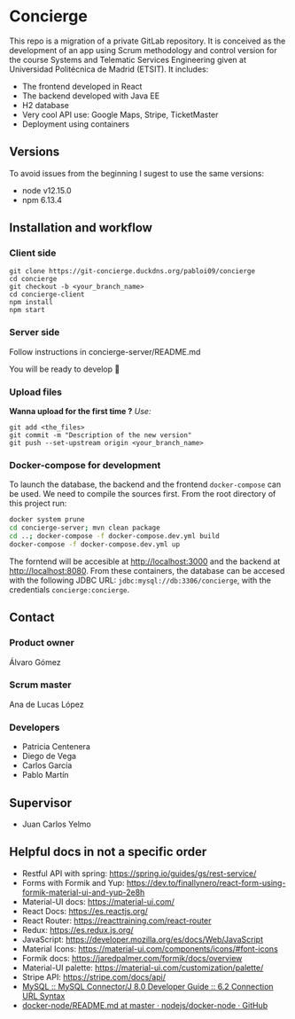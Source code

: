 # Concierge
This repo is a migration of a private GitLab repository. It is conceived as the 
development of an app using Scrum methodology and control version for the
course Systems and Telematic Services Engineering given at Universidad 
Politécnica de Madrid (ETSIT).
It includes:
* The frontend developed in React
* The backend developed with Java EE
* H2 database
* Very cool API use: Google Maps, Stripe, TicketMaster
* Deployment using containers

## Versions
To avoid issues from the beginning I sugest to use the same versions:
* node v12.15.0
* npm 6.13.4

## Installation and workflow

### Client side
```
git clone https://git-concierge.duckdns.org/pabloi09/concierge
cd concierge
git checkout -b <your_branch_name>
cd concierge-client
npm install
npm start
```
### Server side

Follow instructions in concierge-server/README.md

You will be ready to develop :tada:

### Upload files

**Wanna upload for the first time ?**
*Use:*
```
git add <the_files>
git commit -m "Description of the new version"
git push --set-upstream origin <your_branch_name>
```

### Docker-compose for development

To launch the database, the backend and the frontend `docker-compose` can be
used. We need to compile the sources first. From the root directory of this
project run:

```bash
docker system prune
cd concierge-server; mvn clean package
cd ..; docker-compose -f docker-compose.dev.yml build
docker-compose -f docker-compose.dev.yml up
```

The forntend will be accesible at <http://localhost:3000> and the backend at <http://localhost:8080>. From these containers, the database can be accesed with the following JDBC URL: `jdbc:mysql://db:3306/concierge`, with the credentials `concierge:concierge`.

## Contact
### Product owner
Álvaro Gómez
### Scrum master
Ana de Lucas López
### Developers
* Patricia Centenera
* Diego de Vega
* Carlos García
* Pablo Martín 

## Supervisor
* Juan Carlos Yelmo

## Helpful docs in not a specific order
* Restful API with spring: https://spring.io/guides/gs/rest-service/
* Forms with Formik and Yup: https://dev.to/finallynero/react-form-using-formik-material-ui-and-yup-2e8h
* Material-UI docs: https://material-ui.com/
* React Docs: https://es.reactjs.org/
* React Router: https://reacttraining.com/react-router
* Redux: https://es.redux.js.org/
* JavaScript: https://developer.mozilla.org/es/docs/Web/JavaScript
* Material Icons: https://material-ui.com/components/icons/#font-icons
* Formik docs: https://jaredpalmer.com/formik/docs/overview
* Material-UI palette: https://material-ui.com/customization/palette/
* Stripe API: https://stripe.com/docs/api/
* [MySQL :: MySQL Connector/J 8.0 Developer Guide :: 6.2 Connection URL Syntax](https://dev.mysql.com/doc/connector-j/8.0/en/connector-j-reference-jdbc-url-format.html)
* [docker-node/README.md at master · nodejs/docker-node · GitHub](https://github.com/nodejs/docker-node/blob/master/README.md#how-to-use-this-image)
